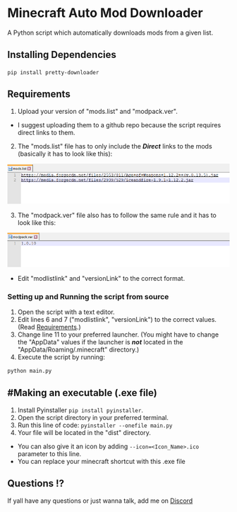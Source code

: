 # Minecraft Auto Mod Downloader

A Python script which automatically downloads mods from a given list.

## Installing Dependencies

`pip install pretty-downloader`

## Requirements

1. Upload your version of "mods.list" and "modpack.ver".
  * I suggest uploading them to a github repo because the script requires direct links to them.
2. The "mods.list" file has to only include the ***Direct*** links to the mods (basically it has to look like this):

![mods.list](https://github.com/Rayrsn/Minecraft-Auto-Mod-Downloader/raw/main/images/mods.list.png?raw=true)

3. The "modpack.ver" file also has to follow the same rule and it has to look like this:

![modpack.ver](https://github.com/Rayrsn/Minecraft-Auto-Mod-Downloader/raw/main/images/modpack.ver.png?raw=true)

* Edit "modlistlink" and "versionLink" to the correct format.

### Setting up and Running the script from source

1. Open the script with a text editor.
2. Edit lines 6 and 7 ("modlistlink", "versionLink") to the correct values. 
  (Read [Requirements](https://github.com/Rayrsn/Minecraft-Auto-Mod-Downloader/blob/main/README.md#requirements).)
3. Change line 11 to your preferred launcher. (You might have to change the "AppData" values if the launcher is ***not*** located in the "AppData/Roaming/.minecraft" directory.)
4. Execute the script by running:

```sh
python main.py
```

## #Making an executable (.exe file)

1. Install Pyinstaller `pip install pyinstaller`.
2. Open the script directory in your preferred terminal.
3. Run this line of code: `pyinstaller --onefile main.py`
4. Your file will be located in the "dist" directory.

* You can also give it an icon by adding `--icon=<Icon_Name>.ico` parameter to this line.
* You can replace your minecraft shortcut with this .exe file

## Questions ⁉️

If yall have any questions or just wanna talk, add me on
[Discord](https://rayr.ml/LinkInBio)
